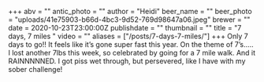 +++
abv = ""
antic_photo = ""
author = "Heidi"
beer_name = ""
beer_photo = "uploads/41e75903-b66d-4bc3-9d52-769d98647a06.jpeg"
brewer = ""
date = 2020-10-23T23:00:00Z
publishdate = ""
thumbnail = ""
title = "7 days, 7 miles "
video = ""
aliases = ["/posts/7-days-7-miles/"]
+++
Only 7 days to go!! It feels like it’s gone super fast this year. On the theme of 7’s..... I lost another 7lbs this week, so celebrated by going for a 7 mile walk. And it RAINNNNNED. I got piss wet through, but persevered, like I have with my sober challenge! 